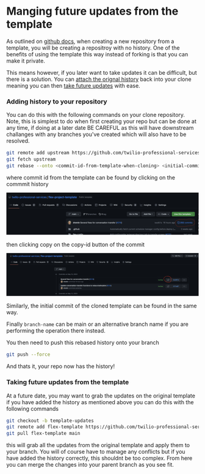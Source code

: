 # Manging future updates from the template

As outlined on [github docs](https://docs.github.com/en/repositories/creating-and-managing-repositories/creating-a-repository-from-a-template), when creating a new repository from a template, you will be creating a repositroy with no history. One of the benefits of using the template this way instead of forking is that you can make it private.

This means however, if you later want to take updates it can be difficult, but there is a solution.  You can [attach the orignal history](#adding-history-to-your-repository) back into your clone meaning you can then [take future updates](#taking-future-updates-from-the-template) with ease.




### Adding history to your repository

 You can do this with the following commands on your clone repository. Note, this is simplest to do when first creating your repo but can be done at any time, if doing at a later date BE CAREFUL as this will have downstream challanges with any branches you've created which will also have to be resolved.

```bash
git remote add upstream https://github.com/twilio-professional-services/flex-project-template.git
git fetch upstream
git rebase --onto <commit-id-from-template-when-cloning> <initial-commit-id-of-cloned-template> <branch-name>
```

where commit id from the template can be found by clicking on the commmit history

![alt text](scripts/screenshots/get-repository-commit-id-01.png)

then clicking copy on the copy-id button of the commit

![alt text](scripts/screenshots/get-repository-commit-id-02.png)

Similarly, the initial commit of the cloned template can be found in the same way.

Finally `branch-name` can be main or an alternative branch name if you are performing the operation there instead.

You then need to push this rebased history onto your branch

```bash
git push --force
```

And thats it, your repo now has the history!

### Taking future updates from the template

At a future date, you may want to grab the updates on the original template if you have added the history as mentioned above you can do this with the following commands

```bash
git checkout -b template-updates
git remote add flex-template https://github.com/twilio-professional-services/flex-project-template.git
git pull flex-template main
```

this will grab all the updates from the original template and apply them to your branch. You will of course have to manage any conflicts but if you have added the history correctly, this shouldnt be too complex. From here you can merge the changes into your parent branch as you see fit.
